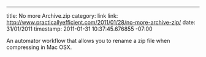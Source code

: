 --- 
title: No more Archive.zip
category: link
link: http://www.practicallyefficient.com/2011/01/28/no-more-archive-zip/
date: 31/01/2011
timestamp: 2011-01-31 10:37:45.676855 -07:00

An automator workflow that allows you to rename a zip file when compressing in Mac OSX.

